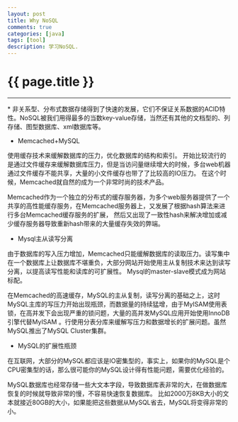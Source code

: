 ```yaml
---
layout: post
title: Why NoSQL
comments: true
categories: [java]
tags: [tool]
description: 学习NoSQL.
---
```


{{ page.title }}
================

<hr />
* 非关系型、分布式数据存储得到了快速的发展，它们不保证关系数据的ACID特性。NoSQL被我们用得最多的当数key-value存储，当然还有其他的文档型的、列存储、图型数据库、xml数据库等。



* Memcached+MySQL

使用缓存技术来缓解数据库的压力，优化数据库的结构和索引。
开始比较流行的是通过文件缓存来缓解数据库压力，但是当访问量继续增大的时候，多台web机器通过文件缓存不能共享，大量的小文件缓存也带了了比较高的IO压力。
在这个时候，Memcached就自然的成为一个非常时尚的技术产品。

Memcached作为一个独立的分布式的缓存服务器，为多个web服务器提供了一个共享的高性能缓存服务，在Memcached服务器上，又发展了根据hash算法来进行多台Memcached缓存服务的扩展，
然后又出现了一致性hash来解决增加或减少缓存服务器导致重新hash带来的大量缓存失效的弊端。

* Mysql主从读写分离

由于数据库的写入压力增加，Memcached只能缓解数据库的读取压力。读写集中在一个数据库上让数据库不堪重负，大部分网站开始使用主从复制技术来达到读写分离，以提高读写性能和读库的可扩展性。
Mysql的master-slave模式成为网站标配。

在Memcached的高速缓存，MySQL的主从复制，读写分离的基础之上，这时MySQL主库的写压力开始出现瓶颈，而数据量的持续猛增，由于MyISAM使用表锁，在高并发下会出现严重的锁问题，大量的高并发MySQL应用开始使用InnoDB引擎代替MyISAM
。行使用分表分库来缓解写压力和数据增长的扩展问题。虽然MySQL推出了MySQL Cluster集群。

* MySQL的扩展性瓶颈

在互联网，大部分的MySQL都应该是IO密集型的，事实上，如果你的MySQL是个CPU密集型的话，那么很可能你的MySQL设计得有性能问题，需要优化经验的。

MySQL数据库也经常存储一些大文本字段，导致数据库表非常的大，在做数据库恢复的时候就导致非常的慢，不容易快速恢复数据库。
比如2000万8KB大小的文本就接近80GB的大小，如果能把这些数据从MySQL省去，MySQL将变得非常的小。
